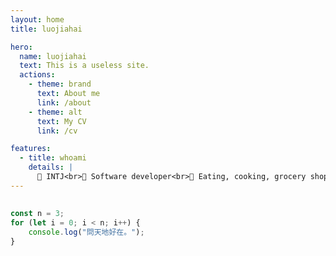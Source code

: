 ```yaml
---
layout: home
title: luojiahai

hero:
  name: luojiahai
  text: This is a useless site.
  actions:
    - theme: brand
      text: About me
      link: /about
    - theme: alt
      text: My CV
      link: /cv

features:
  - title: whoami
    details: |
      🤗 INTJ<br>🔭 Software developer<br>🌱 Eating, cooking, grocery shopping<br>📫 luo[at]jiahai.co
---
```


##

```ts
const n = 3;
for (let i = 0; i < n; i++) {
	console.log("問天地好在。");
}
```
